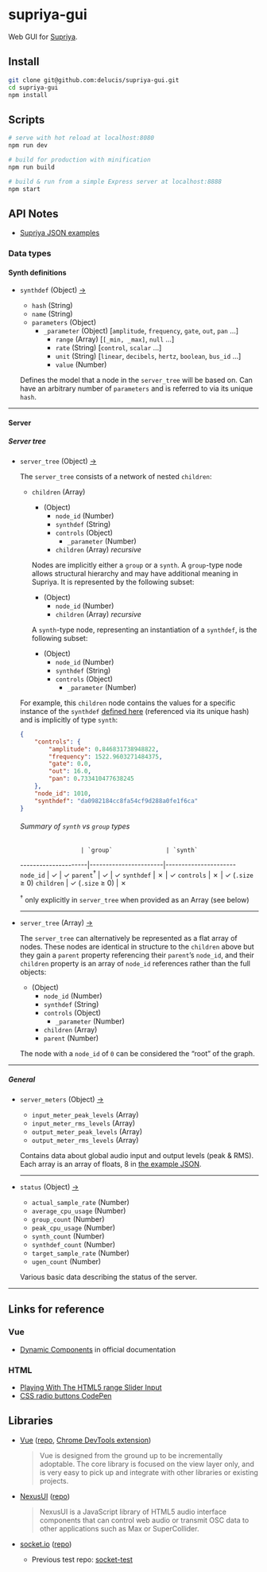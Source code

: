 # supriya-gui

Web GUI for [Supriya](http://supriya.mbrsi.org/).

## Install

``` bash
git clone git@github.com:delucis/supriya-gui.git
cd supriya-gui
npm install
```

## Scripts

```sh
# serve with hot reload at localhost:8080
npm run dev

# build for production with minification
npm run build

# build & run from a simple Express server at localhost:8888
npm start
```

## API Notes

- [Supriya JSON examples](https://gist.github.com/josiah-wolf-oberholtzer/2bb611ffbd1fe0a1f2e8c44dd64666be)

### Data types

#### Synth definitions

- `synthdef` (Object) [&rarr;](https://gist.github.com/josiah-wolf-oberholtzer/2bb611ffbd1fe0a1f2e8c44dd64666be#file-synthdef-json-L2)
  - `hash` (String)
  - `name` (String)
  - `parameters` (Object)
    - `_parameter` (Object) [`amplitude`, `frequency`, `gate`, `out`, `pan` …]
      - `range` (Array) [``[_min, _max]``, `null` …]
      - `rate` (String) [`control`, `scalar` …]
      - `unit` (String) [`linear`, `decibels`, `hertz`, `boolean`, `bus_id` …]
      - `value` (Number)

  Defines the model that a node in the `server_tree` will be based on. Can have an arbitrary number of `parameters` and is referred to via its unique `hash`.

---

#### Server

##### Server tree

- `server_tree` (Object) [&rarr;](https://gist.github.com/josiah-wolf-oberholtzer/2bb611ffbd1fe0a1f2e8c44dd64666be#file-server-tree-nested-json)

  The `server_tree` consists of a network of nested `children`:

  - `children` (Array)
    - (Object)
      - `node_id` (Number)
      - `synthdef` (String)
      - `controls` (Object)
        - `_parameter` (Number)
      - `children` (Array) _recursive_

    Nodes are implicitly either a `group` or a `synth`. A `group`-type node allows structural hierarchy and may have additional meaning in Supriya. It is represented by the following subset:

    - (Object)
      - `node_id` (Number)
      - `children` (Array) _recursive_

    A `synth`-type node, representing an instantiation of a `synthdef`, is the following subset:

    - (Object)
      - `node_id` (Number)
      - `synthdef` (String)
      - `controls` (Object)
        - `_parameter` (Number)

   For example, this `children` node contains the values for a specific instance of the `synthdef` [defined here](https://gist.github.com/josiah-wolf-oberholtzer/2bb611ffbd1fe0a1f2e8c44dd64666be#file-synthdef-json) (referenced via its unique hash) and is implicitly of type `synth`:
  ```json
  {
      "controls": {
          "amplitude": 0.846831738948822,
          "frequency": 1522.9603271484375,
          "gate": 0.0,
          "out": 16.0,
          "pan": 0.733410477638245
      },
      "node_id": 1010,
      "synthdef": "da0982184cc8fa54cf9d288a0fe1f6ca"
  }
  ```

  ###### Summary of `synth` vs `group` types

                       | `group`               | `synth`
  ---------------------|-----------------------|----------------------
  `node_id`            | &check;               | &check;
  `parent`<sup>†</sup> | &check;               | &check;
  `synthdef`           | &cross;               | &check;
  `controls`           | &cross;               | &check; (`.size` ≥ 0)
  `children`           | &check; (`.size` ≥ 0) | &cross;

  <sup>†</sup> only explicitly in `server_tree` when provided as an Array (see below)

  ---

- `server_tree` (Array) [&rarr;](https://gist.github.com/josiah-wolf-oberholtzer/2bb611ffbd1fe0a1f2e8c44dd64666be#file-server-tree-flat-json)

  The `server_tree` can alternatively be represented as a flat array of nodes. These nodes are identical in structure to the `children` above but they gain a `parent` property referencing their `parent`’s `node_id`, and their `children` property is an array of `node_id` references rather than the full objects:

  - (Object)
    - `node_id` (Number)
    - `synthdef` (String)
    - `controls` (Object)
      - `_parameter` (Number)
    - `children` (Array)
    - `parent` (Number)

  The node with a `node_id` of `0` can be considered the “root” of the graph.

---

##### General

  - `server_meters` (Object) [&rarr;](https://gist.github.com/josiah-wolf-oberholtzer/2bb611ffbd1fe0a1f2e8c44dd64666be#file-server-meters-json-L2)
    - `input_meter_peak_levels` (Array)
    - `input_meter_rms_levels` (Array)
    - `output_meter_peak_levels` (Array)
    - `output_meter_rms_levels` (Array)

    Contains data about global audio input and output levels (peak & RMS). Each array is an array of floats, 8 in [the example JSON](https://gist.github.com/josiah-wolf-oberholtzer/2bb611ffbd1fe0a1f2e8c44dd64666be#file-server-meters-json).

    ---

  - `status` (Object) [&rarr;](https://gist.github.com/josiah-wolf-oberholtzer/2bb611ffbd1fe0a1f2e8c44dd64666be#file-server-status-json-L2)
    - `actual_sample_rate` (Number)
    - `average_cpu_usage` (Number)
    - `group_count` (Number)
    - `peak_cpu_usage` (Number)
    - `synth_count` (Number)
    - `synthdef_count` (Number)
    - `target_sample_rate` (Number)
    - `ugen_count` (Number)

    Various basic data describing the status of the server.

---

## Links for reference

### Vue

- [Dynamic Components](https://vuejs.org/v2/guide/components.html#Dynamic-Components) in official documentation

### HTML

- [Playing With The HTML5 range Slider Input](http://thenewcode.com/757/Playing-With-The-HTML5-range-Slider-Input)
- [CSS radio buttons CodePen](http://codepen.io/triss90/details/XNEdRe)

## Libraries

- [Vue](https://vuejs.org/) ([repo](https://github.com/vuejs/vue), [Chrome DevTools extension](https://github.com/vuejs/vue-devtools))
  > Vue is designed from the ground up to be incrementally adoptable. The core library is focused on the view layer only, and is very easy to pick up and integrate with other libraries or existing projects.

- [NexusUI](http://nexusosc.com/) ([repo](https://github.com/lsu-emdm/nexusUI))
  > NexusUI is a JavaScript library of HTML5 audio interface components that can control web audio or transmit OSC data to other applications such as Max or SuperCollider.

- [socket.io](http://socket.io/) ([repo](https://github.com/socketio/socket.io))
  - Previous test repo: [socket-test](https://github.com/delucis/socket-test)
